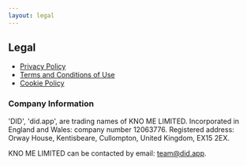 ```yaml
---
layout: legal
---
```


## Legal

- [Privacy Policy](/legal/privacy-policy)
- [Terms and Conditions of Use](/legal/terms-of-use)
- [Cookie Policy](/legal/cookies)

### Company Information

'DID', 'did.app', are trading names of KNO ME LIMITED. Incorporated in England and Wales: company number 12063776. Registered address: Orway House, Kentisbeare, Cullompton, United Kingdom, EX15 2EX.

KNO ME LIMITED can be contacted by email: [team@did.app](mailto:team@did.app).
